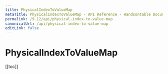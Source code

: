 ```yaml
---
title: PhysicalIndexToValueMap
metaTitle: PhysicalIndexToValueMap - API Reference - Handsontable Documentation
permalink: /9.12/api/physical-index-to-value-map
canonicalUrl: /api/physical-index-to-value-map
editLink: false
---
```


# PhysicalIndexToValueMap

[[toc]]

